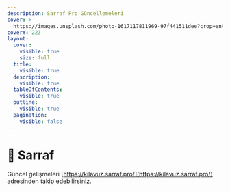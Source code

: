 ```yaml
---
description: Sarraf Pro Güncellemeleri
cover: >-
  https://images.unsplash.com/photo-1617117811969-97f441511dee?crop=entropy&cs=srgb&fm=jpg&ixid=M3wxOTcwMjR8MHwxfHNlYXJjaHw1fHxqZXdlbGVyeXxlbnwwfHx8fDE3Mzg2OTMwOTF8MA&ixlib=rb-4.0.3&q=85
coverY: 223
layout:
  cover:
    visible: true
    size: full
  title:
    visible: true
  description:
    visible: true
  tableOfContents:
    visible: true
  outline:
    visible: true
  pagination:
    visible: false
---
```


# 💎 Sarraf

Güncel gelişmeleri [https://kilavuz.sarraf.pro/](https://kilavuz.sarraf.pro/) adresinden takip edebilirsiniz.
